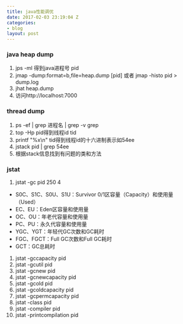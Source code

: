 ```yaml
---
title: java性能调优
date: 2017-02-03 23:19:04 Z
categories:
- blog
layout: post
---
```


### java heap dump

1. jps -ml 得到java进程号 pid
1. jmap -dump:format=b,file=heap.dump [pid] 或者 jmap -histo pid > dump.log
1. jhat heap.dump
1. 访问http://localhost:7000


### thread dump

1. ps -ef | grep 进程名 | grep -v grep
1. top -Hp pid得到线程id tid
1. printf "%x\n" tid得到线程id的十六进制表示如54ee
1. jstack pid | grep 54ee
1. 根据stack信息找到有问题的类和方法

### jstat

1. jstat -gc pid 250 4
* S0C、S1C、S0U、S1U：Survivor 0/1区容量（Capacity）和使用量（Used）
* EC、EU：Eden区容量和使用量
* OC、OU：年老代容量和使用量
* PC、PU：永久代容量和使用量
* YGC、YGT：年轻代GC次数和GC耗时
* FGC、FGCT：Full GC次数和Full GC耗时
* GCT：GC总耗时
1. jstat -gccapacity pid
1. jstat -gcutil pid
1. jstat -gcnew pid
1. jstat -gcnewcapacity pid
1. jstat -gcold pid
1. jstat -gcoldcapacity pid
1. jstat -gcpermcapacity pid
1. jstat -class pid
1. jstat -compiler pid
1. jstat -printcompilation pid
